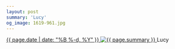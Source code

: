 ```yaml
---
layout: post
summary: 'Lucy'
og_image: 1619-961.jpg
---
```


<p>
 <time>
  <a href="/1619">
   {{ page.date | date: "%B %-d, %Y" }}
  </a>
 </time>
 <a href="/1619">
  <img alt="{{ page.summary }}" sizes="(min-width: 700px) 50vw, calc(100vw - 2rem)" src="{{ site.assets_url }}/1619-481.jpg" srcset="{{ site.assets_url }}/1619-240.jpg 240w, {{ site.assets_url }}/1619-481.jpg 481w, {{ site.assets_url }}/1619-721.jpg 721w, {{ site.assets_url }}/1619-961.jpg 961w"/>
 </a>
 <span>
  Lucy
 </span>
</p>
